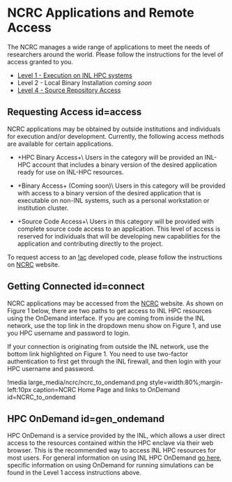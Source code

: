 # NCRC Applications and Remote Access

The NCRC manages a wide range of applications to meet the needs of researchers around the world. Please follow the instructions for the level of access granted to you.

- [Level 1 - Execution on INL HPC systems](ncrc_ondemand.md)
- Level 2 - Local Binary Installation *coming soon*
- [Level 4 - Source Repository Access](ncrc_repository.md)


## Requesting Access id=access

NCRC applications may be obtained by outside institutions and individuals for execution and/or development. Currently, the following access methods are available for certain applications.

- +HPC Binary Access+\\
  Users in the category will be provided an INL-HPC account that includes a binary version of
  the desired application ready for use on INL-HPC resources.

- +Binary Access+ (Coming soon)\\
  Users in this category will be provided with access to a binary version of the desired
  application that is executable on non-INL systems, such as a personal workstation or institution
  cluster.

- +Source Code Access+\\
  Users in this category will be provided with complete source code access to an application. This
  level of access is reserved for individuals that will be developing new capabilities for the
  application and contributing directly to the project.


To request access to an [!ac](INL) developed code, please  follow the instructions
on [NCRC](https://inl.gov/ncrc) website.


## Getting Connected id=connect

NCRC applications may be accessed from the [NCRC](https://inl.gov/ncrc) website. As shown on Figure 1 below, there are two paths to get access to INL HPC resources using the OnDemand interface. If you are coming from inside the INL network, use the top link in the dropdown menu show on Figure 1, and use you HPC username and password to login.

If your connection is originating from outside the INL network, use the bottom link highlighted on Figure 1. You need to use two-factor authentication to first get through the INL firewall, and then login with your HPC username and password.

!media large_media/ncrc/ncrc_to_ondemand.png style=width:80%;margin-left:10px caption=NCRC Home Page and links to OnDemand id=NCRC_to_ondemand

## HPC OnDemand id=gen_ondemand

HPC OnDemand is a service provided by the INL, which allows a user direct access to the resources contained within the HPC enclave via their web browser. This is the recommended way to access INL HPC resources for most users. For general information on using INL HPC OnDemand [go here](gen_ondemand.md), specific information on using OnDemand for running simulations can be found in the Level 1 access instructions above.
